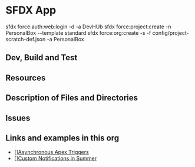 # SFDX App
 sfdx force:auth:web:login -d -a DevHUb
 sfdx force:project:create -n PersonalBox --template standard
 sfdx force:org:create -s -f config/project-scratch-def.json -a PersonalBox

## Dev, Build and Test

## Resources

## Description of Files and Directories

## Issues

## Links and examples in this org
- [][Asynchronous Apex Triggers ](https://developer.salesforce.com/blogs/2019/06/get-buildspiration-with-asynchronous-apex-triggers-in-summer-19.html)
- [][Custom Notifications in Summer](https://developer.salesforce.com/blogs/2019/06/get-buildspiration-with-custom-notifications-in-summer-19.html)
